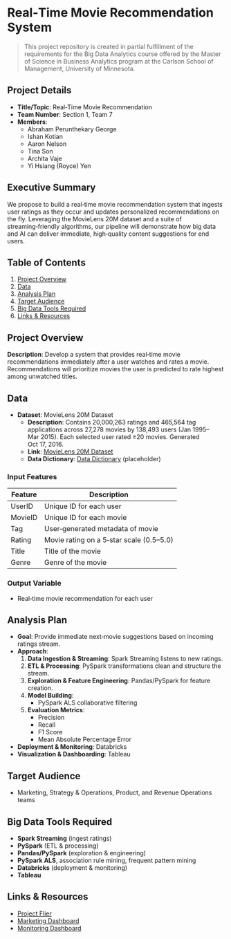# Real‑Time Movie Recommendation System

> This project repository is created in partial fulfillment of the requirements for the Big Data Analytics course offered by the Master of Science in Business Analytics program at the Carlson School of Management, University of Minnesota.

## Project Details
- **Title/Topic**: Real‑Time Movie Recommendation
- **Team Number**: Section 1, Team 7
- **Members**:
  - Abraham Perunthekary George
  - Ishan Kotian
  - Aaron Nelson
  - Tina Son
  - Archita Vaje
  - Yi Hsiang (Royce) Yen

  

## Executive Summary
We propose to build a real‑time movie recommendation system that ingests user ratings as they occur and updates personalized recommendations on the fly. Leveraging the MovieLens 20M dataset and a suite of streaming‑friendly algorithms, our pipeline will demonstrate how big data and AI can deliver immediate, high‑quality content suggestions for end users.

## Table of Contents
1. [Project Overview](#project-overview)
2. [Data](#data)
3. [Analysis Plan](#analysis-plan)
4. [Target Audience](#target-audience)
5. [Big Data Tools Required](#big-data-tools-required)
6. [Links & Resources](#links--resources)

## Project Overview
**Description**: Develop a system that provides real‑time movie recommendations immediately after a user watches and rates a movie. Recommendations will prioritize movies the user is predicted to rate highest among unwatched titles.

## Data
- **Dataset**: MovieLens 20M Dataset  
  - **Description**: Contains 20,000,263 ratings and 465,564 tag applications across 27,278 movies by 138,493 users (Jan 1995–Mar 2015). Each selected user rated ≥20 movies. Generated Oct 17, 2016.  
  - **Link**: [MovieLens 20M Dataset](https://grouplens.org/datasets/movielens/20m/)  
  - **Data Dictionary**: [Data Dictionary](#) (placeholder)

### Input Features
| Feature  | Description                                |
|----------|--------------------------------------------|
| UserID   | Unique ID for each user                    |
| MovieID  | Unique ID for each movie                   |
| Tag      | User‑generated metadata of movie           |
| Rating   | Movie rating on a 5‑star scale (0.5–5.0)   |
| Title    | Title of the movie                         |
| Genre    | Genre of the movie                         |

### Output Variable
- Real‑time movie recommendation for each user

## Analysis Plan
- **Goal**: Provide immediate next‑movie suggestions based on incoming ratings stream.
- **Approach**:
  1. **Data Ingestion & Streaming**: Spark Streaming listens to new ratings.  
  2. **ETL & Processing**: PySpark transformations clean and structure the stream.  
  3. **Exploration & Feature Engineering**: Pandas/PySpark for feature creation.  
  4. **Model Building**:
     - PySpark ALS collaborative filtering  
  5. **Evaluation Metrics**:
     - Precision  
     - Recall  
     - F1 Score  
     - Mean Absolute Percentage Error  
- **Deployment & Monitoring**: Databricks  
- **Visualization & Dashboarding**: Tableau

## Target Audience
- Marketing, Strategy & Operations, Product, and Revenue Operations teams

## Big Data Tools Required
- **Spark Streaming** (ingest ratings)  
- **PySpark** (ETL & processing)  
- **Pandas/PySpark** (exploration & engineering)  
- **PySpark ALS**, association rule mining, frequent pattern mining  
- **Databricks** (deployment & monitoring)  
- **Tableau**

## Links & Resources
- [Project Flier](https://www.canva.com/design/DAGlnRBgqM8/rnpY-b5GCMxnEAy6gMrwgQ/view?utm_content=DAGlnRBgqM8&utm_campaign=designshare&utm_medium=link2&utm_source=uniquelinks&utlId=h3168aea72a)
- [Marketing Dashboard](https://public.tableau.com/app/profile/yi.hsiang.yen/viz/Real_Time_Ratings_Monitor_Dashboard/MKTDashboard?publish=yes)
- [Monitoring Dashboard](https://public.tableau.com/app/profile/yi.hsiang.yen/viz/Real_Time_Ratings_Monitor_Dashboard/MKTDashboard?publish=yes)